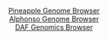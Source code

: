 <div id="Pineapple_Genome_Browser" align="center">
  <a href="https://igv.org/app/?sessionURL=blob:zZJdb5swGEb_i6VOm0TAQBIKUjWRph9ZsrYrpZlSVcgxhng1NrUdCIny3.dVm3bTSc3FpklcmFcGP8_x2YGGSEUFBxHwbHdguy6wgFqJNkFVzcgVqogCUYGYIhaQpCCScExAtAMFUhqltzPz5UrrWkWOQ3XdqxAvha18G1VoKzhqlY1F5ZwKxtBSSKSFVM5IokY4tGx6LVmiurbN2b49cHKkkYNYvRJcCacmvMxa87_s1ygrCRcVyao10_QlQGbymIy5XaCP8TyJMSZKTUk3yU_i6SS.98_SxcXwdJFeX87T4fxdQkuO9FqSk_zuDKtCtvEoXVx7FxOoYTBS91.HcXzkj9.dbWoqiTpxA_fYPw4GoWfAUJ6Tzf_U2Tz0wN7ToC1nd8_e3F_jbnRx5J1fzRbim3KTI2_UPb3a3Qd7CzCB18YFgFcyiFxo.XBoDbxh78fSPbYgDA0hKSiIHh4toCXCT2b7ww7orjbGAEWe1y_yWEDInEgQ9UIIAzcMvUE_6MMwdPfWDqwl.3t4z9PbMIBe7HnDrKBMG53zTPFa2Yhzu8GFXW4P5Dnu68ubp2X3adSfNTenGBeo9sd5Z2iqL3.gaQFz.MslmqpvyfRP3HtLEFsvDxWunOKEjZNmtZV36WaCki3bfL4tkkqlr.Lpm7KHoSmErJA2.83EvP70rUGSIq7NoKGKLimjupsbiqIFkev5RluABRPGQyDL5XtoQcsdwA._9fT3j_vv">Pineapple Genome Browser</a>
</div>
<div id="Alphonso_Genome_Browser" align="center">
  <a href="https://igv.org/app/?sessionURL=blob:zZJ_a5tAHIffy0HLBsbfGhXCMG3SZW1TlpBmTSlymtNcq3fm7tS2Ie9934WN_dNB88fGQEG_nt7n8_jsUEuEpJyhCNm65emWhTQkN7yb46ouyRRXRKIox6UkGhIkJ4KwjKBoh3IsFV7MruDNjVK1jAyDqrpXYVZwXTo6rvArZ7iTesYr44yXJU65wIoLaQwFbrlBi7bXkRTXtQ57O7pnrLHCBi7rDWeSGzVhRdLB95Jfo6QgjFckqZpS0UOABPJAxrWe40_xch5nGZHykrxM1oP4chLfOqPF6sI_Wy1uPi8X_vJ0TguGVSPIYJPi6fjuxB7ewvn4JfSn44BOruuZej1_yroT5_x09FxTQeTA6luBE_S9wAE4lK3J8__UGw56ZHf5PPr6OO62F.aKkWk6nNkuQLhrlleTVfxmcxftNVTyrAEbULYR_cgyNcf0Nc_2ez8urUAzzRD4CE5RdP.gISVw9gTL73dIvdTgDJJk2xz00RAXayJQ1AtNs2.Foe25fdcMQ2uv7VAjyr8Hd7yYhX3Tjm3bT3JaKhB6nUhWSx0zprdZrhevR9J02zwrSenebNXQD84B5bgDnDN2SSfNXP6Bp4Zg.8NPhLLvSfVP3HtPEF2lxwo3DbbpwouvrUdcfdtsp9hNaQGP8_HoTTwelD0OTc5FhRWshwnc_jSuxYJipmDQUklTWlL1sgSKvEORZTsgLsp4ycFEJIr0g6mZmuWZH38L6uwf9t8B">Alphonso Genome Browser</a>
</div>


<div id="DAF_Genomics_Browser" align="center">
  <a href="https://igv.org/app/?sessionURL=blob:tZFra9swFIb_i6D9ZDu2fIsNYbheu4Zs6ZbMC00pQbWPbS225Ery0jTkv1e4HYONMgYdSELiXN5X5zmgHyAk5QzFCFuObzkOMpCs.W5J2q6BOWlBorgkjQQDCShBAMsBxQdUEqlItvioK2ulOhmPRgUpzQoYb2kuLelapDMl71UNOtXEFmnJI2dkJ62ctzpZkRFpupozyUckz0FK0x51wKrNjujjZ2wztIRN2zeKDqobbUIbK6ySaLeUFfDwFyP_QVkv.i5ZLZOhfgb7aTFJZtPkm3uerT8E6Tq7ulxlwep0SStGVC9gsph__rSaXc4pm155ReVfn6Xp96TBZ3R74r4_PX_oqAA5cUJn7I7DwI_Q0UANz3uNAOW1cGLHM0I8NrDnmS9X1w_0DASnKL65NZASJN_q9JsDUvtOg0IS7vuBmYG4KECg2IxsO3SiCPte6NlR5ByNA.pF88YkL7JFFNo4wTiw7kir9UvaDOPTQn8G3wrjb531_ldM_tqfdY93_Qm.COH.a5X2yZfr7dgO0.1evgLKQK9.rOSiJUqHnp8vWEij9Vpg6hcX93h7fAI-">DAF Genomics Browser</a>
</div>
